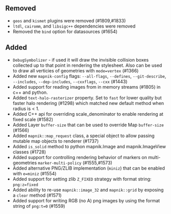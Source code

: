 ## Removed

 - `geos` and `kismet` plugins were removed (#1809,#1833)
 - `ltdl`, `cairomm`, and `libsigc++` dependencies were removed
 - Removed the `bind` option for datasources (#1654)

## Added
 - `DebugSymbolizer` - if used it will draw the invisible collision boxes collected up to that point in rendering the stylesheet. Also can be used to draw all verticies of geometries with `mode=vertex` (#1366)
 - Added new `mapnik-config` flags: `--all-flags`, `--defines`, `--git-describe`, `--includes`, `--dep-includes`, `--cxxflags`, `--cxx` (#1443)
 - Added support for reading images from in memory streams (#1805) in c++ and python.
 - Added `text-halo-rasterizer` property. Set to `fast` for lower quality but faster halo rendering (#1298) which matched new default method when radius is < 1.
 - Added C++ api for overriding scale_denominator to enable rendering at fixed scale (#1582)
 - Added Layer `buffer-size` that can be used to override Map `buffer-size` (#1566)
 - Added `mapnik::map_request` class, a special object to allow passing mutable map objects to renderer (#1737)
 - Added `is_solid` method to python mapnik.Image and mapnik.ImageView classes (#1728)
 - Added support for controlling rendering behavior of markers on multi-geometries `marker-multi-policy` (#1555,#1573)
 - Added alternative PNG/ZLIB implementation (`miniz`) that can be enabled with `e=miniz` (#1554)
 - Added support for setting zlib `Z_FIXED` strategy with format string: `png:z=fixed`
 - Added ability to re-use `mapnik::image_32` and `mapnik::grid` by exposing a `clear` method (#1571)
 - Added support for writing RGB (no A) png images by using the format string of `png:t=0` (#1559)